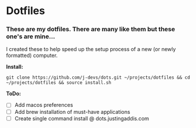 # Dotfiles
### These are my dotfiles. There are many like them but these one's are mine...

I created these to help speed up the setup process of a new (or newly formatted) computer.

**Install:**
```
git clone https://github.com/j-devs/dots.git ~/projects/dotfiles && cd ~/projects/dotfiles && source install.sh
```

**ToDo:**
- [ ] Add macos preferences
- [ ] Add brew installation of must-have applications
- [ ] Create single command install @ dots.justingaddis.com
